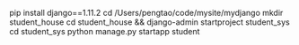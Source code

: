 
pip install django==1.11.2
cd /Users/pengtao/code/mysite/mydjango
mkdir student_house
cd student_house && django-admin startproject student_sys
cd student_sys
python manage.py startapp student